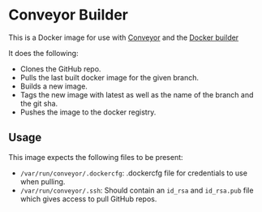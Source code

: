 # Conveyor Builder

This is a Docker image for use with [Conveyor](https://github.com/remind101/conveyor) and the [Docker builder](https://github.com/remind101/conveyor/tree/master/builder/docker)

It does the following:

* Clones the GitHub repo.
* Pulls the last built docker image for the given branch.
* Builds a new image.
* Tags the new image with latest as well as the name of the branch and the git sha.
* Pushes the image to the docker registry.

## Usage

This image expects the following files to be present:

* `/var/run/conveyor/.dockercfg`: .dockercfg file for credentials to use when pulling.
* `/var/run/conveyor/.ssh`: Should contain an `id_rsa` and `id_rsa.pub` file which gives access to pull GitHub repos.
